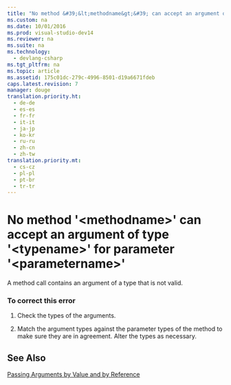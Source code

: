 ```yaml
---
title: "No method &#39;&lt;methodname&gt;&#39; can accept an argument of type &#39;&lt;typename&gt;&#39; for parameter &#39;&lt;parametername&gt;&#39;"
ms.custom: na
ms.date: 10/01/2016
ms.prod: visual-studio-dev14
ms.reviewer: na
ms.suite: na
ms.technology: 
  - devlang-csharp
ms.tgt_pltfrm: na
ms.topic: article
ms.assetid: 175c01dc-279c-4996-8501-d19a6671fdeb
caps.latest.revision: 7
manager: douge
translation.priority.ht: 
  - de-de
  - es-es
  - fr-fr
  - it-it
  - ja-jp
  - ko-kr
  - ru-ru
  - zh-cn
  - zh-tw
translation.priority.mt: 
  - cs-cz
  - pl-pl
  - pt-br
  - tr-tr
---
```

# No method &#39;&lt;methodname&gt;&#39; can accept an argument of type &#39;&lt;typename&gt;&#39; for parameter &#39;&lt;parametername&gt;&#39;
A method call contains an argument of a type that is not valid.  
  
### To correct this error  
  
1.  Check the types of the arguments.  
  
2.  Match the argument types against the parameter types of the method to make sure they are in agreement. Alter the types as necessary.  
  
## See Also  
 [Passing Arguments by Value and by Reference](../Topic/Passing%20Arguments%20by%20Value%20and%20by%20Reference%20\(Visual%20Basic\).md)